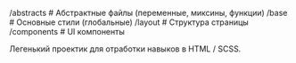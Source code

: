 /abstracts       # Абстрактные файлы (переменные, миксины, функции)
/base            # Основные стили (глобальные)
/layout          # Структура страницы
/components      # UI компоненты

Легенький проектик для отработки навыков в HTML / SCSS.
